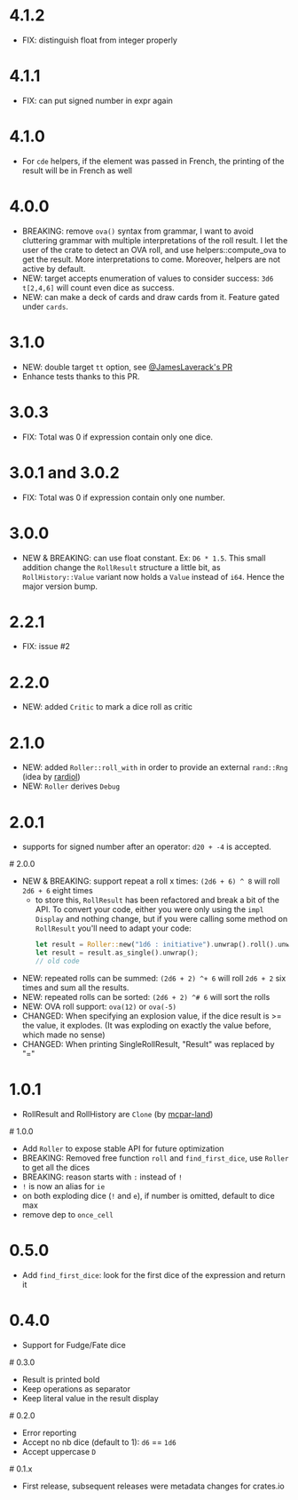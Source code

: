 # 4.1.2
- FIX: distinguish float from integer properly

# 4.1.1
- FIX: can put signed number in expr again

# 4.1.0
- For `cde` helpers, if the element was passed in French, the printing of the result will
  be in French as well

# 4.0.0
- BREAKING: remove `ova()` syntax from grammar, I want to avoid cluttering grammar with
  multiple interpretations of the roll result. I let the user of the crate to detect an
  OVA roll, and use helpers::compute_ova to get the result. More interpretations to come.
  Moreover, helpers are not active by default.
- NEW: target accepts enumeration of values to consider success: `3d6 t[2,4,6]` will count
  even dice as success.
- NEW: can make a deck of cards and draw cards from it. Feature gated under `cards`.

# 3.1.0
- NEW: double target `tt` option, see [@JamesLaverack's
  PR](https://github.com/Geobert/caith/pull/3)
- Enhance tests thanks to this PR.

# 3.0.3
- FIX: Total was 0 if expression contain only one dice.

# 3.0.1 and 3.0.2
- FIX: Total was 0 if expression contain only one number.

# 3.0.0
- NEW & BREAKING: can use float constant. Ex: `D6 * 1.5`. This small addition change the
  `RollResult` structure a little bit, as `RollHistory::Value` variant now holds a
  `Value` instead of `i64`. Hence the major version bump.

# 2.2.1
- FIX: issue #2

# 2.2.0
- NEW: added `Critic` to mark a dice roll as critic

# 2.1.0
- NEW: added `Roller::roll_with` in order to provide an external `rand::Rng` (idea by
  [rardiol](https://github.com/rardiol))
- NEW: `Roller` derives `Debug`

# 2.0.1
- supports for signed number after an operator: `d20 + -4` is accepted.

# 2.0.0
- NEW & BREAKING: support repeat a roll x times: `(2d6 + 6) ^ 8` will roll `2d6 + 6` eight times
    - to store this, `RollResult` has been refactored and break a bit of the API. To
      convert your code, either you were only using the `impl Display` and nothing change,
      but if you were calling some method on `RollResult` you'll need to adapt your code:
      ```rust
      let result = Roller::new("1d6 : initiative").unwrap().roll().unwrap();
      let result = result.as_single().unwrap();
      // old code
      ```
- NEW: repeated rolls can be summed: `(2d6 + 2) ^+ 6` will roll `2d6 + 2` six times and
  sum all the results.
- NEW: repeated rolls can be sorted: `(2d6 + 2) ^# 6` will sort the rolls
- NEW: OVA roll support: `ova(12)` or `ova(-5)`
- CHANGED: When specifying an explosion value, if the dice result is >= the value, it
  explodes. (It was exploding on exactly the value before, which made no sense)
- CHANGED: When printing SingleRollResult, "Result" was replaced by "="

# 1.0.1
- RollResult and RollHistory are `Clone` (by [mcpar-land](https://github.com/mcpar-land))

# 1.0.0
- Add `Roller` to expose stable API for future optimization
- BREAKING: Removed free function `roll` and `find_first_dice`, use `Roller` to get all the dices
- BREAKING: reason starts with `:` instead of `!` 
- `!` is now an alias for `ie`
- on both exploding dice (`!` and `e`), if number is omitted, default to dice max
- remove dep to `once_cell`

# 0.5.0
- Add `find_first_dice`: look for the first dice of the expression and return it

# 0.4.0
- Support for Fudge/Fate dice

# 0.3.0
- Result is printed bold
- Keep operations as separator
- Keep literal value in the result display

# 0.2.0
- Error reporting
- Accept no nb dice (default to 1): `d6` == `1d6`
- Accept uppercase `D`

# 0.1.x
- First release, subsequent releases were metadata changes for crates.io